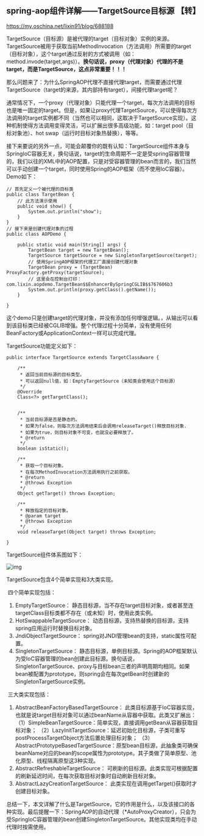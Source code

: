 ## spring-aop组件详解——TargetSource目标源 【转】

<https://my.oschina.net/lixin91/blog/688188> 

​        TargetSource（目标源）是被代理的target（目标对象）实例的来源。TargetSource被用于获取当前MethodInvocation（方法调用）所需要的target（目标对象），这个target通过反射的方式被调用（如：method.invode(target,args)）。**换句话说，proxy（代理对象）代理的不是target，而是TargetSource，这点非常重要！！！**

​        那么问题来了：为什么SpringAOP代理不直接代理target，而需要通过代理TargetSource（target的来源，其内部持有target），间接代理target呢？

​        通常情况下，一个proxy（代理对象）只能代理一个target，每次方法调用的目标也是唯一固定的target。但是，如果让proxy代理TargetSource，可以使得每次方法调用的target实例都不同（当然也可以相同，这取决于TargetSource实现）。这种机制使得方法调用变得灵活，可以扩展出很多高级功能，如：target pool（目标对象池）、hot swap（运行时目标对象热替换），等等。

​        接下来要说的另外一点，可能会颠覆你的既有认知：TargetSource组件本身与SpringIoC容器无关，换句话说，target的生命周期不一定是受spring容器管理的，我们以往的XML中的AOP配置，只是对受容器管理的bean而言的，我们当然可以手动创建一个target，同时使用Spring的AOP框架（而不使用IoC容器）。Demo如下：

```
// 首先定义一个被代理的目标类
public class TargetBean {
    // 此方法演示使用
	public void show() {
		System.out.println("show");
	}
}
// 接下来是创建代理对象的过程
public class AOPDemo {

	public static void main(String[] args) {
		TargetBean target = new TargetBean();
		TargetSource targetSource = new SingletonTargetSource(target);
		// 使用SpringAOP框架的代理工厂直接创建代理对象
		TargetBean proxy = (TargetBean) ProxyFactory.getProxy(targetSource);
        // 这里会在控制台打印：com.lixin.aopdemo.TargetBean$$EnhancerBySpringCGLIB$$767606b3
		System.out.println(proxy.getClass().getName());
	}

}
```

​        这个demo只是创建target的代理对象，并没有添加任何增强逻辑。，从输出可以看到该目标类已经被CGLIB增强。整个代理过程十分简单，没有使用任何BeanFactory或ApplicationContext一样可以完成代理。

TargetSource功能定义如下：

```
public interface TargetSource extends TargetClassAware {

	/**
	 * 返回当前目标源的目标类型。
	 * 可以返回null值，如：EmptyTargetSource（未知类会使用这个目标源）
	 */
	@Override
	Class<?> getTargetClass();


	/**
	 * 当前目标源是否是静态的。
	 * 如果为false，则每次方法调用结束后会调用releaseTarget()释放目标对象.
	 * 如果为true，则目标对象不可变，也就没必要释放了。
	 * @return
	 */
	boolean isStatic();

	/**
	 * 获取一个目标对象。
	 * 在每次MethodInvocation方法调用执行之前获取。
	 * @return
	 * @throws Exception
	 */
	Object getTarget() throws Exception;

	/**
	 * 释放指定的目标对象。
	 * @param target
	 * @throws Exception
	 */
	void releaseTarget(Object target) throws Exception;

}
```

TargetSource组件体系图如下：

![img](http://static.oschina.net/uploads/space/2016/0607/122929_GFIk_2624635.png)

TargetSource包含4个简单实现和3大类实现。

​    四个简单实现包括：

1. EmptyTargetSource：
   静态目标源，当不存在target目标对象，或者甚至连targetClass目标类都不存在（或未知）时，使用此类实例。
2. HotSwappableTargetSource：
   动态目标源，支持热替换的目标源，支持spring应用运行时替换目标对象。
3. JndiObjectTargetSource：
   spring对JNDI管理bean的支持，static属性可配置。
4. SingletonTargetSource：
   静态目标源，单例目标源。Spring的AOP框架默认为受IoC容器管理的bean创建此目标源。换句话说，SingletonTargetSource、proxy与目标bean三者的声明周期均相同。如果bean被配置为prototype，则spring会在每次getBean时创建新的SingletonTargetSource实例。

​      三大类实现包括：

1. AbstractBeanFactoryBasedTargetSource：
   此类目标源基于IoC容器实现，也就是说target目标对象可以通过beanName从容器中获取。此类又扩展出：
   （1）SimpleBeanTargetSource：简单实现，直接调用getBean从容器获取目标对象；
   （2）LazyInitTargetSource：延迟初始化目标源，子类可重写postProcessTargetObject方法后置处理目标对象；
   （3）AbstractPrototypeBasedTargetSource：原型bean目标源，此抽象类可确保beanName对应的bean的scope属性为prototype。其子类做了简单原型、池化原型、线程隔离原型这3种实现。
2. AbstractRefreshableTargetSource：
   可刷新的目标源。此类实现可根据配置的刷新延迟时间，在每次获取目标对象时自动刷新目标对象。
3. AbstractLazyCreationTargetSource：
   此类实现在调用getTarget()获取时才创建目标对象。

​        总结一下，本文详解了什么是TargetSource，它的作用是什么，以及该接口的各种实现。最后提醒一下：SpringAOP的自动代理（*AutoProxyCreator），只会为受SpringIoC容器管理的bean创建SingletonTargetSource。其他实现类均在手动代理时按需使用。